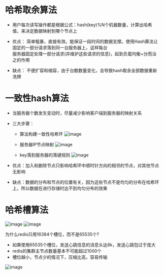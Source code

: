 # 哈希取余算法
- 用户每次读写操作都是根据公式：hash(key)%N个机器数量，计算出哈希值，来决定数据映射到哪个节点上

- 优点：
简单粗暴，直接有效。能保证一段时间的数据支撑。使用Hash算法让固定的一部分请求落到同一台服务器上，这样每台  
服务器固定处理一部分请求(并维护这些请求的信息)，起到负载均衡+分而治之的作用

- 缺点：
不便扩容和缩容，由于台数数量变化，会导致hash取余全部数据重新洗牌

# 一致性hash算法
- 当服务器个数发生变动时，尽量减少影响客户端到服务器的映射关系
- 三大步骤：
  - 算法构建一致性哈希环
  ![image](https://user-images.githubusercontent.com/92672384/182497473-80465eab-e221-4516-b4e2-0383eefef33b.png)

  - 服务器IP节点映射
  ![image](https://user-images.githubusercontent.com/92672384/182497694-5fecf1d0-ce79-4388-b958-9307f0959b71.png)

  - key落到服务器的落键规则
  ![image](https://user-images.githubusercontent.com/92672384/182497873-92b1d172-867f-42ad-92b1-40d2693adf19.png)
  
- 优点：加入和删除节点只影响哈希环中顺时针方向的相邻的节点，对其他节点无影响
- 缺点：数据的分布和节点的位置有关，因为这些节点不是均匀的分布在哈希环上，所以数据在进行存储时达不到均匀分布的效果

# 哈希槽算法
![image](https://user-images.githubusercontent.com/92672384/182499522-146129af-a4ea-4dc8-83b2-49143899109c.png)
![image](https://user-images.githubusercontent.com/92672384/182500201-d781b677-8170-4ad0-9a50-59e18d59a9ef.png)


为什么redis只用16384个槽位，而不是65535个?
- 如果使用65535个槽位，发送心跳信息的消息头达8k，发送心跳包过于庞大
- redis的集群主节点数量基本不可能超过1000个
- 槽位越小，节点少的情况下，压缩比高，容易传输

![image](https://user-images.githubusercontent.com/92672384/182500612-a59e4bf3-e75c-49ae-afc8-1afc234dbdce.png)
